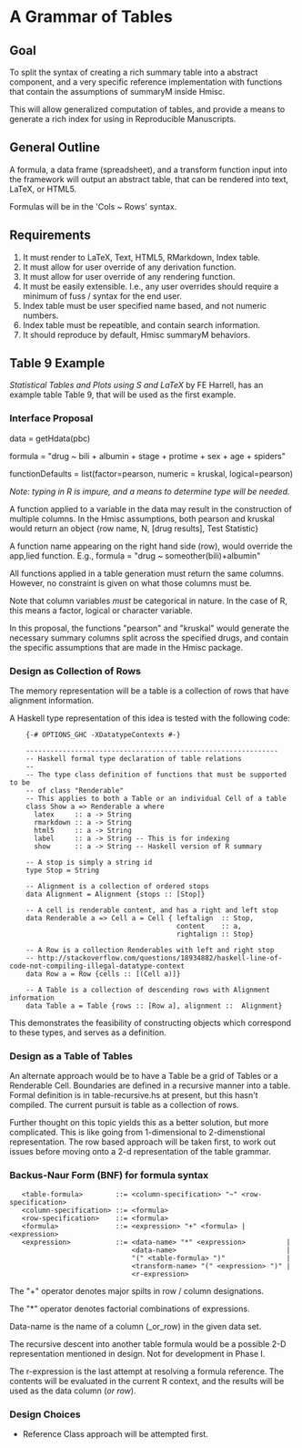 A Grammar of Tables
===================

Goal
---------------------
To split the syntax of creating a rich summary table into a abstract component, and a very specific reference implementation with functions that contain the assumptions of summaryM inside Hmisc.

This will allow generalized computation of tables, and provide a means to generate a rich index for using in Reproducible Manuscripts.


General Outline
-----------------
A formula, a data frame (spreadsheet), and a transform function input into the framework will output an abstract table, that can be rendered into text, LaTeX, or HTML5. 

Formulas will be in the 'Cols ~ Rows' syntax. 

Requirements
-----------------
1. It must render to LaTeX, Text, HTML5, RMarkdown, Index table.
2. It must allow for user override of any derivation function.
3. It must allow for user override of any rendering function.
4. It must be easily extensible. I.e., any user overrides should require a minimum of fuss / syntax for the end user.
5. Index table must be user specified name based, and not numeric numbers.
6. Index table must be repeatible, and contain search information.
7. It should reproduce by default, Hmisc summaryM behaviors.

Table 9 Example
-------------------
_Statistical Tables and Plots using S and LaTeX_ by FE Harrell, has an example table Table 9, that will be used as the first example.

### Interface Proposal
data = getHdata(pbc)

formula = "drug ~ bili + albumin + stage + protime + sex + age + spiders"

functionDefaults = list(factor=pearson, numeric = kruskal, logical=pearson)

_Note: typing in R is impure, and a means to determine type will be needed._

A function applied to a variable in the data may result in the construction of multiple columns. In the Hmisc assumptions, both pearson and kruskal would return
an object {row name, N, [drug results], Test Statistic}

A function name appearing on the right hand side (row), would override the app,lied function. E.g., 
formula = "drug ~ someother(bili)+albumin"

All functions applied in a table generation must return the same columns. However, no constraint is given on what those columns must be.

Note that column variables *must* be categorical in nature. In the case of R, this means a factor, logical or character variable.

In this proposal, the functions "pearson" and "kruskal" would generate the necessary summary columns split across the specified drugs, and contain the specific assumptions that are made in the Hmisc package.

### Design as Collection of Rows

The memory representation will be a table is a collection of rows that have alignment information.

A Haskell type representation of this idea is tested with the following code:

        {-# OPTIONS_GHC -XDatatypeContexts #-}

        --------------------------------------------------------------
        -- Haskell formal type declaration of table relations
        --
        -- The type class definition of functions that must be supported to be
        -- of class "Renderable"
        -- This applies to both a Table or an individual Cell of a table
        class Show a => Renderable a where
          latex     :: a -> String
          rmarkdown :: a -> String
          html5     :: a -> String
          label     :: a -> String -- This is for indexing
          show      :: a -> String -- Haskell version of R summary
        
        -- A stop is simply a string id
        type Stop = String
        
        -- Alignment is a collection of ordered stops
        data Alignment = Alignment {stops :: [Stop]}
        
        -- A cell is renderable content, and has a right and left stop
        data Renderable a => Cell a = Cell { leftalign  :: Stop,
                                             content    :: a,
                                             rightalign :: Stop}
        
        -- A Row is a collection Renderables with left and right stop
        -- http://stackoverflow.com/questions/18934882/haskell-line-of-code-not-compiling-illegal-datatype-context
        data Row a = Row {cells :: [(Cell a)]}
        
        -- A Table is a collection of descending rows with Alignment information
        data Table a = Table {rows :: [Row a], alignment ::  Alignment}

This demonstrates the feasibility of constructing objects which correspond to these types, and serves as a definition. 

### Design as a Table of Tables

An alternate approach would be to have a Table be a grid of Tables or a Renderable Cell. Boundaries are defined in a recursive manner into a table. Formal definition is in table-recursive.hs at present, but this hasn't compiled. The current pursuit is table as a collection of rows.

Further thought on this topic yields this as a better solution, but more complicated. This is like going from 1-dimensional to 2-dimenstional representation. The row based approach will be taken first, to work out issues before moving onto a 2-d representation of the table grammar.

### Backus-Naur Form (BNF) for formula syntax

       <table-formula>        ::= <column-specification> "~" <row-specification>
       <column-specification> ::= <formula>
       <row-specification>    ::= <formula>
       <formula>              ::= <expression> "+" <formula> | <expression>
       <expression>           ::= <data-name> "*" <expression>          | 
                                  <data-name>                           |
                                  "(" <table-formula> ")"               | 
                                  <transform-name> "(" <expression> ")" |
                                  <r-expression>

The "+" operator denotes major spilts in row / column designations.

The "*" operator denotes factorial combinations of expressions.

Data-name is the name of a column (_or_row) in the given data set.

The recursive descent into another table formula would be a possible 2-D representation mentioned in design. Not for development in Phase I. 

The r-expression is the last attempt at resolving a formula reference. The contents will be evaluated in the current R context, and the results will be used as the data column (_or row_).

### Design Choices

* Reference Class approach will be attempted first.



